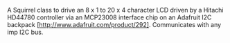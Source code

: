 A Squirrel class to drive an 8 x 1 to 20 x 4 character LCD driven by a Hitachi HD44780 controller via an MCP23008 interface chip on an Adafruit I2C backpack [http://www.adafruit.com/product/292]. Communicates with any imp I2C bus.
